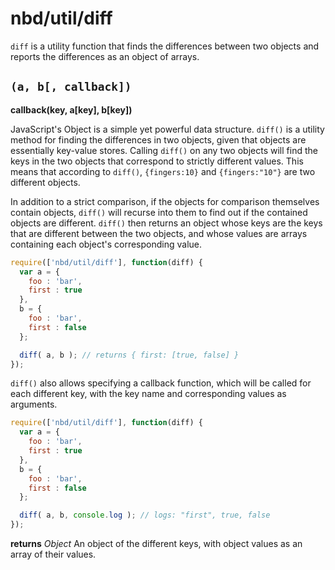 # nbd/util/diff

`diff` is a utility function that finds the differences between two objects and reports the differences as an object of arrays.

## `(a, b[, callback])`
**callback(key, a[key], b[key])**

JavaScript's Object is a simple yet powerful data structure. `diff()` is a utility method for finding the differences in two objects, given that objects are essentially key-value stores. Calling `diff()` on any two objects will find the keys in the two objects that correspond to strictly different values.  This means that according to `diff()`, `{fingers:10}` and `{fingers:"10"}` are two different objects.

In addition to a strict comparison, if the objects for comparison themselves contain objects, `diff()` will recurse into them to find out if the contained objects are different. `diff()` then returns an object whose keys are the keys that are different between the two objects, and whose values are arrays containing each object's corresponding value.

```javascript
require(['nbd/util/diff'], function(diff) {
  var a = {
    foo : 'bar',
    first : true
  },
  b = {
    foo : 'bar',
    first : false
  };

  diff( a, b ); // returns { first: [true, false] }
});
```

`diff()` also allows specifying a callback function, which will be called for each different key, with the key name and corresponding values as arguments.

```javascript
require(['nbd/util/diff'], function(diff) {
  var a = {
    foo : 'bar',
    first : true
  },
  b = {
    foo : 'bar',
    first : false
  };

  diff( a, b, console.log ); // logs: "first", true, false
});
```

**returns** *Object* An object of the different keys, with object values as an array of their values.
